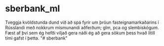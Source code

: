 # sberbank_ml
Tveggja kvöldstunda dund við að spá fyrir um þróun fasteignamarkaðarins í Rússlandi með nokkrum mismunandi aðferðum; glm, pca og slembiskógum. Fæst af því sem ég hefði viljað gera náði ég að gera sökum þess hvað lítill tími gafst í þetta.
"# sberbank" 
